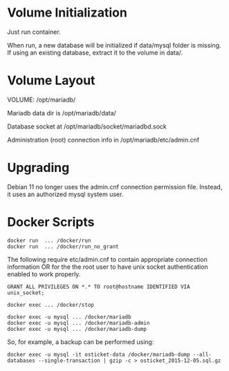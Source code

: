 
Volume Initialization
=====================

Just run container.

When run, a new database will be initialized if data/mysql folder is
missing. If using an existing database, extract it to the volume in data/.


Volume Layout
=============

VOLUME: /opt/mariadb/

Mariadb data dir is /opt/mariadb/data/

Database socket at /opt/mariadb/socket/mariadbd.sock

Administration (root) connection info in /opt/mariadb/etc/admin.cnf


Upgrading
=========

Debian 11 no longer uses the admin.cnf connection permission file. Instead,
it uses an authorized mysql system user.


Docker Scripts
==============

    docker run  ... /docker/run
    docker run  ... /docker/run_no_grant

The following require etc/admin.cnf to contain appropriate connection
information OR for the the root user to have unix socket authentication
enabled to work properly.

    GRANT ALL PRIVILEGES ON *.* TO root@hostname IDENTIFIED VIA unix_socket;

    docker exec ... /docker/stop

    docker exec -u mysql ... /docker/mariadb
    docker exec -u mysql ... /docker/mariadb-admin
    docker exec -u mysql ... /docker/mariadb-dump

So, for example, a backup can be performed using:

    docker exec -u mysql -it osticket-data /docker/mariadb-dump --all-databases --single-transaction | gzip -c > osticket_2015-12-05.sql.gz
